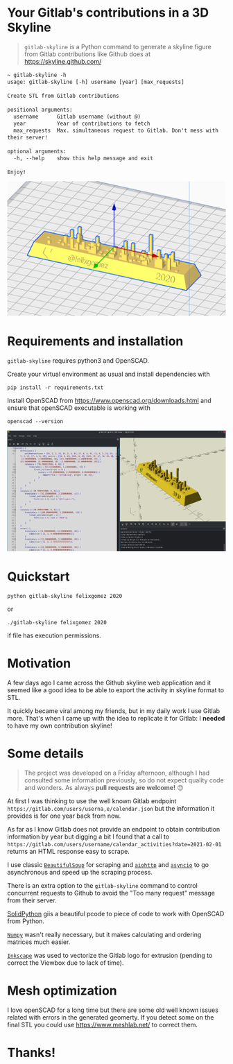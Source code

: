 # Your Gitlab's contributions in a 3D Skyline

>`gitlab-skyline` is a Python command to generate a skyline figure from Gitlab contributions like Github does at https://skyline.github.com/

```
~ gitlab-skyline -h
usage: gitlab-skyline [-h] username [year] [max_requests]

Create STL from Gitlab contributions

positional arguments:
  username      Gitlab username (without @)
  year          Year of contributions to fetch
  max_requests  Max. simultaneous request to Gitlab. Don't mess with their server!

optional arguments:
  -h, --help    show this help message and exit

Enjoy!

```

<img src="images/cura_sample.png" width="800">

# Requirements and installation

`gitlab-skyline` requires  python3 and OpenSCAD.


Create your virtual environment as usual and install dependencies with
```
pip install -r requirements.txt
```

Install OpenSCAD from https://www.openscad.org/downloads.html and ensure that openSCAD executable is working with
```
openscad --version
```

<img src="images/openscad_sample.png" width="800">

# Quickstart
```
python gitlab-skyline felixgomez 2020
```
or
```bution
./gitlab-skyline felixgomez 2020
```

if file has execution permissions.

# Motivation

A few days ago I came across the Github skyline web application and it seemed like a good idea to be able to export the activity in skyline format to STL.

It quickly became viral among my friends, but in my daily work I use Gitlab more. That's when I came up with the idea to replicate it for Gitlab: I **needed** to have my own contribution skyline!

# Some details 

> The project was developed on a Friday afternoon, although I had consulted some information previously, so do not expect quality code and wonders. As always **pull requests are welcome!** 😍

At first I was thinking to use the well known Gitlab endpoint `https://gitlab.com/users/userna,e/calendar.json` but the information it provides is for one year back from now.

As far as I know Gitlab does not provide an endpoint to obtain contribution information by year but digging a bit I found that a call to `https://gitlab.com/users/username/calendar_activities?date=2021-02-01` returns an HTML response easy to scrape.

I use classic [`BeautifulSoup`](https://www.crummy.com/software/BeautifulSoup/) for scraping and [`aiohttp`](https://docs.aiohttp.org/en/stable/) and [`asyncio`](https://docs.python.org/3/library/asyncio.html) to go asynchronous and speed up the scraping process.

There is an extra option to the `gitlab-skyline` command to control concurrent requests to Github to avoid the "Too many request" message from their server.

[SolidPython](https://github.com/SolidCode/SolidPython) giis a beautiful pcode to piece of code to work with OpenSCAD from Python.

[`Numpy`](https://numpy.org/) wasn't really necessary, but it makes calculating and ordering matrices much easier.

[`Inkscape`](https://inkscape.org/) was used to vectorize the Gitlab logo for extrusion (pending to correct the Viewbox due to lack of time).

# Mesh optimization

I love openSCAD for a long time but there are some old well known issues related with errors in the generated geomerty. If you detect some on the final STL you could use https://www.meshlab.net/ to correct them.

# Thanks!
